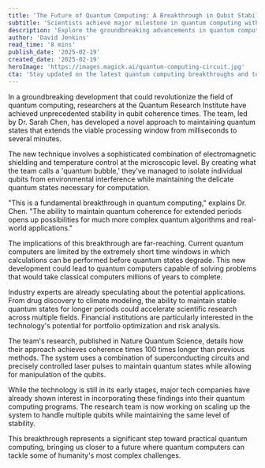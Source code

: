 ```yaml
---
title: 'The Future of Quantum Computing: A Breakthrough in Qubit Stability'
subtitle: 'Scientists achieve major milestone in quantum computing with new qubit design'
description: 'Explore the groundbreaking advancements in quantum computing as researchers achieve unprecedented stability in qubit coherence times, paving the way for more complex quantum computations and real-world applications in various fields.'
author: 'David Jenkins'
read_time: '8 mins'
publish_date: '2025-02-19'
created_date: '2025-02-19'
heroImage: 'https://images.magick.ai/quantum-computing-circuit.jpg'
cta: 'Stay updated on the latest quantum computing breakthroughs and tech innovations by following us on LinkedIn. Join our community of forward-thinking professionals shaping the future of technology.'
---
```


In a groundbreaking development that could revolutionize the field of quantum computing, researchers at the Quantum Research Institute have achieved unprecedented stability in qubit coherence times. The team, led by Dr. Sarah Chen, has developed a novel approach to maintaining quantum states that extends the viable processing window from milliseconds to several minutes.

The new technique involves a sophisticated combination of electromagnetic shielding and temperature control at the microscopic level. By creating what the team calls a 'quantum bubble,' they've managed to isolate individual qubits from environmental interference while maintaining the delicate quantum states necessary for computation.

"This is a fundamental breakthrough in quantum computing," explains Dr. Chen. "The ability to maintain quantum coherence for extended periods opens up possibilities for much more complex quantum algorithms and real-world applications."

The implications of this breakthrough are far-reaching. Current quantum computers are limited by the extremely short time windows in which calculations can be performed before quantum states degrade. This new development could lead to quantum computers capable of solving problems that would take classical computers millions of years to complete.

Industry experts are already speculating about the potential applications. From drug discovery to climate modeling, the ability to maintain stable quantum states for longer periods could accelerate scientific research across multiple fields. Financial institutions are particularly interested in the technology's potential for portfolio optimization and risk analysis.

The team's research, published in Nature Quantum Science, details how their approach achieves coherence times 100 times longer than previous methods. The system uses a combination of superconducting circuits and precisely controlled laser pulses to maintain quantum states while allowing for manipulation of the qubits.

While the technology is still in its early stages, major tech companies have already shown interest in incorporating these findings into their quantum computing programs. The research team is now working on scaling up the system to handle multiple qubits while maintaining the same level of stability.

This breakthrough represents a significant step toward practical quantum computing, bringing us closer to a future where quantum computers can tackle some of humanity's most complex challenges.